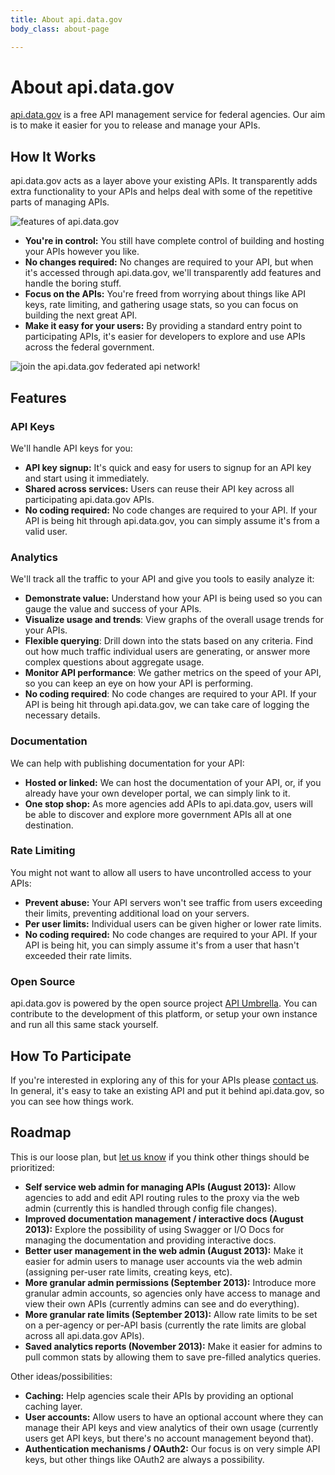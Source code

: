 ```yaml
---
title: About api.data.gov
body_class: about-page

---
```


# About api.data.gov

[api.data.gov](http://api.data.gov/) is a free API management service for federal agencies. Our aim is to make it easier for you to release and manage your APIs.

## How It Works

api.data.gov acts as a layer above your existing APIs. It transparently adds  extra functionality to your APIs and helps deal with some of the repetitive parts of managing APIs.

![features of api.data.gov](http://farm4.staticflickr.com/3680/9302707420_dbc7c2c437_o.png)

- **You're in control:** You still have complete control of building and hosting your APIs however you like.
- **No changes required:** No changes are required to your API, but when it's accessed through api.data.gov, we'll transparently add features and handle the boring stuff.
- **Focus on the APIs:** You're freed from worrying about things like API keys, rate limiting, and gathering usage stats, so you can focus on building the next great API.
- **Make it easy for your users:** By providing a standard entry point to participating APIs, it's easier for developers to explore and use APIs across the federal government.

![join the api.data.gov federated api network!](http://farm6.staticflickr.com/5515/9299911959_bdc195fb56_o.png)

## Features

### API Keys

We'll handle API keys for you:

- **API key signup:** It's quick and easy for users to signup for an API key and start using it immediately.
- **Shared across services:** Users can reuse their API key across all participating api.data.gov APIs.
- **No coding required:** No code changes are required to your API. If your API is being hit through api.data.gov, you can simply assume it's from a valid user.

### Analytics

We'll track all the traffic to your API and give you tools to easily analyze it:

- **Demonstrate value:** Understand how your API is being used so you can gauge the value and success of your APIs.
- **Visualize usage and trends**: View graphs of the overall usage trends for your APIs.
- **Flexible querying**: Drill down into the stats based on any criteria. Find out how much traffic individual users are generating, or answer more complex  questions about aggregate usage.
- **Monitor API performance**: We gather metrics on the speed of your API, so you can keep an eye on how your API is performing.
- **No coding required**: No code changes are required to your API. If your API is being hit through api.data.gov, we can take care of logging the necessary details.

### Documentation

We can help with publishing documentation for your API:

- **Hosted or linked:** We can host the documentation of your API, or, if you already have your own developer portal, we can simply link to it.
- **One stop shop:** As more agencies add APIs to api.data.gov, users will be able to discover and explore more government APIs all at one destination.

### Rate Limiting

You might not want to allow all users to have uncontrolled access to your APIs:

- **Prevent abuse:** Your API servers won't see traffic from users exceeding their limits, preventing additional load on your servers.
- **Per user limits:** Individual users can be given higher or lower rate limits.
- **No coding required:** No code changes are required to your API. If your API is being hit, you can simply assume it's from a user that hasn't exceeded their rate limits.

### Open Source

api.data.gov is powered by the open source project [API Umbrella](https://github.com/NREL/api-umbrella/). You can contribute to the development of this platform, or setup your own instance and run all this same stack yourself.

## How To Participate

If you're interested in exploring any of this for your APIs please [contact us](http://api.data.gov/contact). In general, it's easy to take an existing API and put it behind api.data.gov, so you can see how things work.

## Roadmap

This is our loose plan, but [let us know](http://api.data.gov/contact) if you think other things should be prioritized:

- **Self service web admin for managing APIs (August 2013):** Allow agencies to add and edit API routing rules to the proxy via the web admin (currently this is handled through config file changes).
- **Improved documentation management / interactive docs (August 2013):** Explore the possibility of using Swagger or I/O Docs for managing the documentation and providing interactive docs.
- **Better user management in the web admin (August 2013):** Make it easier for admin users to manage user accounts via the web admin (assigning per-user rate limits, creating keys, etc).
- **More granular admin permissions (September 2013):** Introduce more granular admin accounts, so agencies only have access to manage and view their own APIs (currently admins can see and do everything).
- **More granular rate limits (September 2013):** Allow rate limits to be set on a per-agency or per-API basis (currently the rate limits are global across all api.data.gov APIs).
- **Saved analytics reports (November 2013):** Make it easier for admins to pull common stats by allowing them to save pre-filled analytics queries.

Other ideas/possibilities:

- **Caching:** Help agencies scale their APIs by providing an optional caching layer.
- **User accounts:** Allow users to have an optional account where they can manage their API keys and view analytics of their own usage (currently users get API keys, but there's no account management beyond that).
- **Authentication mechanisms / OAuth2:** Our focus is on very simple API keys, but other things like OAuth2 are always a possibility.
